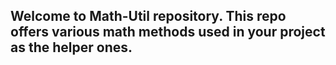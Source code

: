 ## Welcome to Math-Util repository. This repo offers various math methods used in your project as the helper ones.
